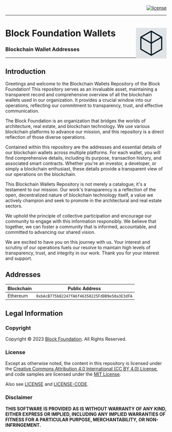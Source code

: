 <div align="right">

  [![license](https://img.shields.io/github/license/block-foundation/wallets?color=green&label=license&style=flat-square)](LICENSE.md)

</div>

---

<div>
    <img align="right" src="https://raw.githubusercontent.com/block-foundation/brand/master/src/logo/logo_gray.png" width="96" alt="Block Foundation Logo">
    <h1 align="left">Block Foundation Wallets</h1>
    <h3 align="left">Blockchain Wallet Addresses</h3>
</div>

---

## Introduction

Greetings and welcome to the Blockchain Wallets Repository of the Block Foundation! This repository serves as an invaluable asset, maintaining a transparent record and comprehensive overview of all the blockchain wallets used in our organization. It provides a crucial window into our operations, reflecting our commitment to transparency, trust, and effective communication.

The Block Foundation is an organization that bridges the worlds of architecture, real estate, and blockchain technology. We use various blockchain platforms to advance our mission, and this repository is a direct reflection of those diverse operations.

Contained within this repository are the addresses and essential details of our blockchain wallets across multiple platforms. For each wallet, you will find comprehensive details, including its purpose, transaction history, and associated smart contracts. Whether you're an investor, a developer, or simply a blockchain enthusiast, these details provide a transparent view of our operations on the blockchain.

This Blockchain Wallets Repository is not merely a catalogue; it's a testament to our mission. Our work's transparency is a reflection of the open, decentralized nature of blockchain technology itself, a value we actively champion and seek to promote in the architectural and real estate sectors.

We uphold the principle of collective participation and encourage our community to engage with this information responsibly. We believe that together, we can foster a community that is informed, accountable, and committed to advancing our shared vision.

We are excited to have you on this journey with us. Your interest and scrutiny of our operations fuels our resolve to maintain high levels of transparency, trust, and integrity in our work. Thank you for your interest and support.

## Addresses

| Blockchain    | Public Address                                  |
| ------------- | ----------------------------------------------- |
| Ethereum      | `0xbAcB775b82247fA6f46358225FdDB9e50a3E3dFA`    |

## Legal Information

### Copyright

Copyright &copy; 2023 [Block Foundation](https://www.blockfoundation.io/ "Block Foundation website"). All Rights Reserved.

### License

Except as otherwise noted, the content in this repository is licensed under the
[Creative Commons Attribution 4.0 International (CC BY 4.0) License](https://creativecommons.org/licenses/by/4.0/), and
code samples are licensed under the [MIT License](https://opensource.org/license/mit/).

Also see [LICENSE](https://github.com/block-foundation/community/blob/master/LICENSE) and [LICENSE-CODE](https://github.com/block-foundation/community/blob/master/LICENSE-CODE).

### Disclaimer

**THIS SOFTWARE IS PROVIDED AS IS WITHOUT WARRANTY OF ANY KIND, EITHER EXPRESS OR IMPLIED, INCLUDING ANY IMPLIED WARRANTIES OF FITNESS FOR A PARTICULAR PURPOSE, MERCHANTABILITY, OR NON-INFRINGEMENT.**
